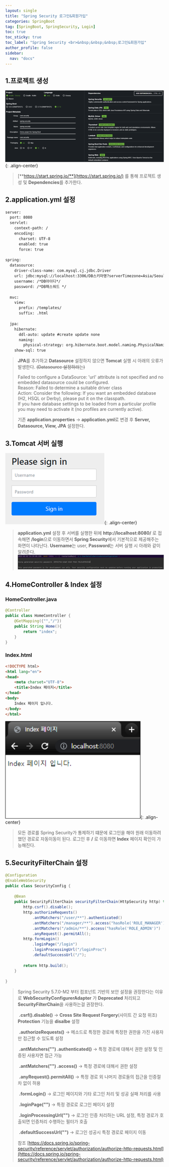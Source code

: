 ```yaml
---
layout: single
title: "Spring Security 로그인&회원가입"
categories: SpringBoot
tag: [SpringBoot, SpringSecurity, Login]
toc: true
toc_sticky: true
toc_label: "Spring Security <br>&nbsp;&nbsp;&nbsp;로그인&회원가입"
author_profile: false
sidebar:
  nav: "docs"
---
```


## 1.프로젝트 생성

![image-20230202143305341](/images/2023-02-02-third/image-20230202143305341.png){: .align-center}

> [**https://start.spring.io/**](https://start.spring.io/) 를 통해 프로젝트 생성 및 **Dependencies**를 추가한다.



## 2.application.yml 설정

```xml
server:
  port: 8080
  servlet:
    context-path: /
    encoding:
      charset: UTF-8
      enabled: true
      force: true

spring:
  datasource:
    driver-class-name: com.mysql.cj.jdbc.Driver
    url: jdbc:mysql://localhost:3306/DB스키마명?serverTimezone=Asia/Seoul
    username: /*DB아이디*/
    password: /*DB패스워드 */

  mvc:
    view:
      prefix: /templates/
      suffix: .html

  jpa:
    hibernate:
      ddl-auto: update #create update none
      naming:
        physical-strategy: org.hibernate.boot.model.naming.PhysicalNamingStrategyStandardImpl
    show-sql: true

```

> **JPA**를 추가하고 **Datasource** 설정하지 않으면 **Tomcat** 실행 시 아래의 오류가 발생한다. ~~(Datasource 설정하라는)~~
>
> Failed to configure a DataSource: 'url' attribute is not specified and no embedded datasource could be configured.<br>
> Reason: Failed to determine a suitable driver class <br>
> Action: Consider the following: If you want an embedded database (H2, HSQL or Derby), please put it on the classpath. <br>
> If you have database settings to be loaded from a particular profile you may need to activate it (no profiles are currently active).
>
> 기존 **application.properties** -> **application.yml**로 변경 후 **Server, Datasource, View, JPA** 설정한다.



## 3.Tomcat 서버 실행

![image-20230202145321262](/images/2023-02-02-third/image-20230202145321262.png){: .align-center}

> **application.yml** 설정 후 서버를 실행한 뒤에
> **http://localhost:8080/** 로 접속해면 **/login**으로 이동하면서 **Spring Security**에서 기본적으로 제공해주는 화면이 나타난다.
> **Username**는  user, **Password**는 서버 실행 시 아래와 같이 알려준다.
> ![image-20230202151144942](/images/2023-02-02-third/image-20230202151144942.png)



## 4.HomeController & Index 설정

### HomeController.java

```java
@Controller
public class HomeController {
    @GetMapping({"","/"})
    public String Home(){
        return "index";
    }
}
```

### Index.html

```html
<!DOCTYPE html>
<html lang="en">
<head>
    <meta charset="UTF-8">
    <title>Index 페이지</title>
</head>
<body>
    Index 페이지 입니다.
</body>
</html>
```

<img src="/images/2023-02-02-third/image-20230202152109397.png" alt="image-20230202152109397" style="border: 1px solid black; zoom: 150%;" />{: .align-center}

> 모든 경로를 Spring Security가 통제하기 떄문에 로그인을 해야 원래 이동하려 했던 경로로 자동이동이 된다.
> 로그인 후 **/** 로 이동하면 **Index** 페이지 확인이 가능해진다.



## 5.SecurityFilterChain 설정

```java
@Configuration
@EnableWebSecurity
public class SecurityConfig {
    
    @Bean
    public SecurityFilterChain securityFilterChain(HttpSecurity http) throws Exception {
        http.csrf().disable();
        http.authorizeRequests()
            .antMatchers("/user/**").authenticated()
            .antMatchers("/manager/**").access("hasRole('ROLE_MANAGER') or hasRole('ROLE_ADMIN') ")
            .antMatchers("/admin/**").access("hasRole('ROLE_ADMIN')")
            .anyRequest().permitAll();
        http.formLogin()
            .loginPage("/login")
            .loginProcessingUrl("/loginProc")
            .defaultSuccessUrl("/");

        return http.build();
    }
    
}
```



> Spring Security 5.7.0-M2 부터 컴포넌트 기반의 보안 설정을 권장한다는 이유로 **WebSecurityConfigurerAdapter** 가 **Deprecated** 처리되고 **SecurityFilterChain**을 사용하는걸 권장한다.
>
> ​	**.csrf().disable()** -> **Cross Site Request Forgery**(사이트 간 요청 위조) **Protection** 기능을 **disalbe** 설정
>
> ​	**.authorizeRequests()** -> 메소드로 특정한 경로에 특정한 권한을 가진 사용자만 접근할 수 있도록 설정
>
> ​	**.antMatchers("") .authenticated()** -> 특정 경로에 대해서 권한 설정 및 인증된 사용자면 접근 가능 
>
> ​	**.antMatchers("") .access()** ->  특정 경로에 대해서 권한 설정
>
> ​	**.anyRequest().permitAll()** -> 특정 경로 외 나머지 경로들의 접근을 인증절차 없이 허용
>
> ​	**.formLogin()** -> 로그인 페이지와 기타 로그인 처리 및 성공 실패 처리를 사용
>
> ​	**.loginPage("")** -> 특정 경로로 로그인 페이지 설정
>
> ​	**.loginProcessingUrl("")** -> 로그인 인증 처리하는 URL 설정, 특정 경로가 호출되면 인증처리 수행하는 필터가 호출
>
> ​	**.defaultSuccessUrl("")** -> 로그인 성공시 특정 경로로 페이지 이동
>
> 참조 [https://docs.spring.io/spring-security/reference/servlet/authorization/authorize-http-requests.html](https://docs.spring.io/spring-security/reference/servlet/authorization/authorize-http-requests.html)
